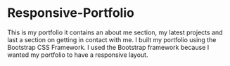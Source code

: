# Responsive-Portfolio
This is my portfolio it contains an about me section, my latest projects and last a section on getting in contact with me. I built my portfolio using the Bootstrap CSS Framework. I used the Bootstrap framework because I wanted my portfolio to have a responsive layout.